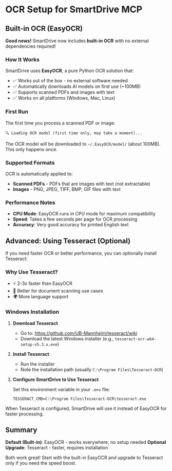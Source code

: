 # OCR Setup for SmartDrive MCP

## Built-in OCR (EasyOCR)

**Good news!** SmartDrive now includes **built-in OCR** with no external dependencies required!

### How It Works

SmartDrive uses **EasyOCR**, a pure Python OCR solution that:
- ✅ Works out of the box - no external software needed
- ✅ Automatically downloads AI models on first use (~100MB)
- ✅ Supports scanned PDFs and images with text
- ✅ Works on all platforms (Windows, Mac, Linux)

### First Run

The first time you process a scanned PDF or image:
```
🔍 Loading OCR model (first time only, may take a moment)...
```

The OCR model will be downloaded to `~/.EasyOCR/model/` (about 100MB). This only happens once.

### Supported Formats

OCR is automatically applied to:
- **Scanned PDFs** - PDFs that are images with text (not extractable)
- **Images** - PNG, JPEG, TIFF, BMP, GIF files with text

### Performance Notes

- **CPU Mode**: EasyOCR runs in CPU mode for maximum compatibility
- **Speed**: Takes a few seconds per page for OCR processing
- **Accuracy**: Very good accuracy for printed English text

## Advanced: Using Tesseract (Optional)

If you need faster OCR or better performance, you can optionally install Tesseract:

### Why Use Tesseract?
- ⚡ 2-3x faster than EasyOCR
- 🎯 Better for document scanning use cases
- 🌍 More language support

### Windows Installation

1. **Download Tesseract**
   - Go to: https://github.com/UB-Mannheim/tesseract/wiki
   - Download the latest Windows installer (e.g., `tesseract-ocr-w64-setup-v5.3.x.exe`)

2. **Install Tesseract**
   - Run the installer
   - Note the installation path (usually `C:\Program Files\Tesseract-OCR`)

3. **Configure SmartDrive to Use Tesseract**

   Set this environment variable in your `.env` file:
   ```
   TESSERACT_CMD=C:\Program Files\Tesseract-OCR\tesseract.exe
   ```

When Tesseract is configured, SmartDrive will use it instead of EasyOCR for faster processing.

## Summary

**Default (Built-in)**: EasyOCR - works everywhere, no setup needed
**Optional Upgrade**: Tesseract - faster, requires installation

Both work great! Start with the built-in EasyOCR and upgrade to Tesseract only if you need the speed boost.
